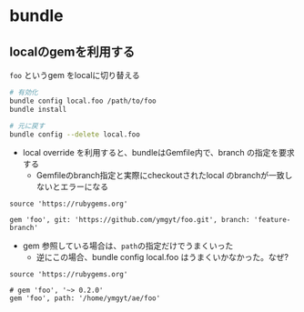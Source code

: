 # bundle

## localのgemを利用する

`foo` というgem をlocalに切り替える

```sh
# 有効化
bundle config local.foo /path/to/foo
bundle install

# 元に戻す
bundle config --delete local.foo
```

* local override を利用すると、bundleはGemfile内で、branch の指定を要求する
  * Gemfileのbranch指定と実際にcheckoutされたlocal のbranchが一致しないとエラーになる

```
source 'https://rubygems.org'

gem 'foo', git: 'https://github.com/ymgyt/foo.git', branch: 'feature-branch'
```
  

* gem 参照している場合は、`path`の指定だけでうまくいった
  * 逆にこの場合、bundle config local.foo はうまくいかなかった。なぜ?

```
source 'https://rubygems.org'

# gem 'foo', '~> 0.2.0'
gem 'foo', path: '/home/ymgyt/ae/foo'
```
